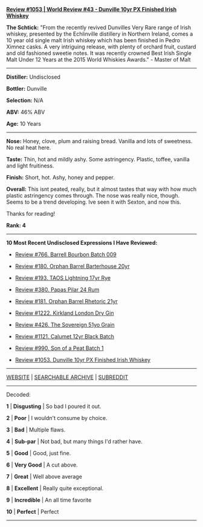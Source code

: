 
[**Review #1053 | World Review #43 - Dunville 10yr PX Finished Irish Whiskey**]( https://t8ke.review/review-1053-dunville-10yr-px-finished-irish-whiskey/)

**The Schtick:** "From the recently revived Dunvilles Very Rare range of Irish whiskey, presented by the Echlinville distillery in Northern Ireland, comes a 10 year old single malt Irish whiskey which has been finished in Pedro Ximnez casks. A very intriguing release, with plenty of orchard fruit, custard and old fashioned sweetie notes. It was recently crowned Best Irish Single Malt Under 12 Years at the 2015 World Whiskies Awards." - Master of Malt

-----

**Distiller:** Undisclosed

**Bottler:** Dunville

**Selection:** N/A

**ABV:**  46% ABV

**Age:** 10 Years 

-----

**Nose:**  Honey, clove, plum and raising bread. Vanilla and lots of sweetness. No real heat here.   

**Taste:** Thin, hot and mildly ashy. Some astringency. Plastic, toffee, vanilla and light fruitiness. 

**Finish:** Short, hot. Ashy, honey and pepper. 

**Overall:** This isnt peated, really, but it almost tastes that way with how much plastic astringency comes through. The nose was really nice, though. Seems to be a trend developing. Ive seen it with Sexton, and now this. 

Thanks for reading!

**Rank: 4**

----- 

**10 Most Recent Undisclosed Expressions I Have Reviewed:** 

- [Review #766. Barrell Bourbon Batch 009]( https://t8ke.review/review-766-barrell-bourbon-batch-009/) 

- [Review #180. Orphan Barrel Barterhouse 20yr]( https://t8ke.review/review-180-orphan-barrel-barterhouse-20yr-re-review/) 

- [Review #193. TAOS Lightning 17yr Rye]( https://t8ke.review/review-193-cerain-st-vain-lightning-kl-17yr-rye/) 

- [Review #380. Papas Pilar 24 Rum]( https://t8ke.review/review-380-papas-pilar-24/) 

- [Review #181. Orphan Barrel Rhetoric 21yr]( https://t8ke.review/review-181-orphan-barrel-rhetoric-21yr-re-review/) 

- [Review #1222. Kirkland London Dry Gin]( https://t8ke.review/review-1222-kirkland-london-dry-gin) 

- [Review #426. The Sovereign 51yo Grain]( https://t8ke.review/review-426-sovereign51grain/) 

- [Review #1121. Calumet 12yr Black Batch]( https://t8ke.review/review-1121-calumet-12yr-black-batch-single-rack-bourbon/) 

- [Review #990. Son of a Peat Batch 1]( https://t8ke.review/review-990-son-of-a-peat-batch-1/) 

- [Review #1053. Dunville 10yr PX Finished Irish Whiskey]( https://t8ke.review/review-1053-dunville-10yr-px-finished-irish-whiskey/) 

-----

[WEBSITE](https://t8ke.review) | [SEARCHABLE ARCHIVE](https://t8ke.review/review-archive/) | [SUBREDDIT](https://reddit.com/r/t8kereviews)

-----

Decoded:

**1** | **Disgusting** | So bad I poured it out.

**2** | **Poor** | I wouldn't consume by choice.

**3** | **Bad** | Multiple flaws.

**4** | **Sub-par** | Not bad, but many things I'd rather have.

**5** | **Good** | Good, just fine.

**6** | **Very Good** | A cut above.

**7** | **Great** | Well above average

**8** | **Excellent** | Really quite exceptional.

**9** | **Incredible** | An all time favorite

**10** | **Perfect** | Perfect

----

